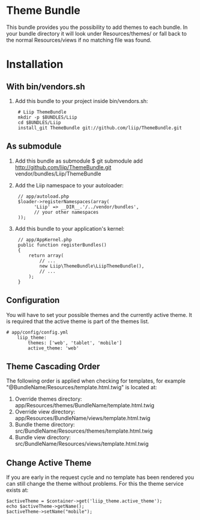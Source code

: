 Theme Bundle
==========

This bundle provides you the possibility to add themes to each bundle. In your
bundle directory it will look under Resources/themes/<themename> or fall back
to the normal Resources/views if no matching file was found.



Installation
============

With bin/vendors.sh
-------------

  1. Add this bundle to your project inside bin/vendors.sh:

          # Liip ThemeBundle
          mkdir -p $BUNDLES/Liip
          cd $BUNDLES/Liip
          install_git ThemeBundle git://github.com/liip/ThemeBundle.git

As submodule
-------------

  1. Add this bundle as submodule
          $ git submodule add http://github.com/liip/ThemeBundle.git vendor/bundles/Liip/ThemeBundle

  2. Add the Liip namespace to your autoloader:

          // app/autoload.php
          $loader->registerNamespaces(array(
                'Liip' => __DIR__.'/../vendor/bundles',
                // your other namespaces
          ));

  3. Add this bundle to your application's kernel:

          // app/AppKernel.php
          public function registerBundles()
          {
              return array(
                  // ...
                  new Liip\ThemeBundle\LiipThemeBundle(),
                  // ...
              );
          }

Configuration
-------------

You will have to set your possible themes and the currently active theme. It
is required that the active theme is part of the themes list.

    # app/config/config.yml
        liip_theme:
            themes: ['web', 'tablet', 'mobile']
            active_theme: 'web'

Theme Cascading Order
---------------------

The following order is applied when checking for templates, for example "@BundleName/Resources/template.html.twig"
is located at:

1. Override themes directory: app/Resources/themes/BundleName/template.html.twig
2. Override view directory: app/Resources/BundleName/views/template.html.twig
3. Bundle theme directory: src/BundleName/Resources/themes/template.html.twig
4. Bundle view directory: src/BundleName/Resources/views/template.html.twig

Change Active Theme
-------------------

If you are early in the request cycle and no template has been rendered you
can still change the theme without problems. For this the theme service
exists at:

    $activeTheme = $container->get('liip_theme.active_theme');
    echo $activeTheme->getName();
    $activeTheme->setName("mobile");
